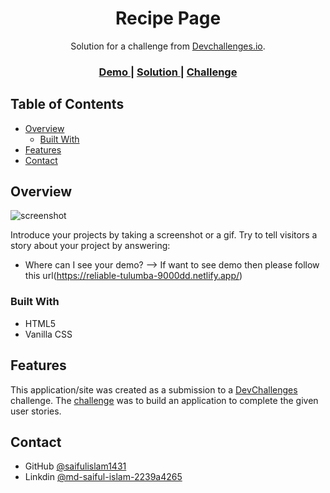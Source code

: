 <!-- Please update value in the {}  -->

<h1 align="center">Recipe Page</h1>

<div align="center">
   Solution for a challenge from  <a href="http://devchallenges.io" target="_blank">Devchallenges.io</a>.
</div>

<div align="center">
  <h3>
    <a href="https://voluble-medovik-c2d4b6.netlify.app/">
      Demo
    </a>
    <span> | </span>
    <a href="https://github.com/saifulislam1431/recipe-page">
      Solution
    </a>
    <span> | </span>
    <a href="https://devchallenges.io/challenges/wBunSb7FPrIepJZAg0sY">
      Challenge
    </a>
  </h3>
</div>

<!-- TABLE OF CONTENTS -->

## Table of Contents

- [Overview](#overview)
  - [Built With](#built-with)
- [Features](#features)
- [Contact](#contact)


<!-- OVERVIEW -->

## Overview

![screenshot](https://api.pikwy.com/web/6415759418ebd94a5445036b.jpg)

Introduce your projects by taking a screenshot or a gif. Try to tell visitors a story about your project by answering:

- Where can I see your demo?
  --> If want to see demo then please follow this url(https://reliable-tulumba-9000dd.netlify.app/)

### Built With

<!-- This section should list any major frameworks that you built your project using. Here are a few examples.-->

- HTML5
- Vanilla CSS


## Features

<!-- List the features of your application or follow the template. Don't share the figma file here :) -->

This application/site was created as a submission to a [DevChallenges](https://devchallenges.io/challenges) challenge. The [challenge](https://devchallenges.io/challenges/wBunSb7FPrIepJZAg0sY) was to build an application to complete the given user stories.



## Contact

- GitHub [@saifulislam1431](https://github.com/saifulislam1431)
- Linkdin [@md-saiful-islam-2239a4265](https://www.linkedin.com/in/md-saiful-islam-2239a4265/)
